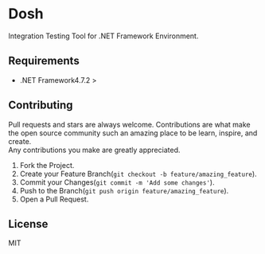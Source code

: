 # Dosh
Integration Testing Tool for .NET Framework Environment.

## Requirements
- .NET Framework4.7.2 >

## Contributing
Pull requests and stars are always welcome. Contributions are what make the open source community such an amazing place to be learn, inspire, and create.  
Any contributions you make are greatly appreciated.

1. Fork the Project.
2. Create your Feature Branch(`git checkout -b feature/amazing_feature`).
3. Commit your Changes(`git commit -m 'Add some changes'`).
4. Push to the Branch(`git push origin feature/amazing_feature`).
5. Open a Pull Request.

## License
MIT